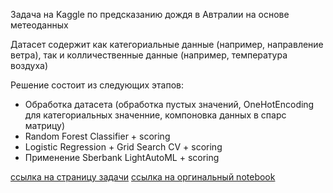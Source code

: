 Задача на Kaggle по предсказанию дождя в Автралии на основе метеоданных

Датасет содержит как категориальные данные (например, направление ветра), так и колличественные данные (например, температура воздуха)

Решение состоит из следующих этапов:

- Обработка датасета (обработка пустых значений, OneHotEncoding для категориальных значенние, компоновка данных в спарс матрицу)
- Random Forest Classifier + scoring
- Logistic Regression + Grid Search CV + scoring
- Применение Sberbank LightAutoML + scoring

[ссылка на страницу задачи](https://www.kaggle.com/jsphyg/weather-dataset-rattle-package)
[ссылка на оргинальный notebook](https://www.kaggle.com/andreychubin/2-simple-models-automl-australia-rain)
